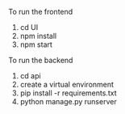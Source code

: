 To run the frontend
1. cd UI
2. npm install
3. npm start

To run the backend
1. cd api
2. create a virtual environment
3. pip install -r requirements.txt
4. python manage.py runserver
